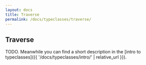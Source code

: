```yaml
---
layout: docs
title: Traverse
permalink: /docs/typeclasses/traverse/
---
```


## Traverse

TODO. Meanwhile you can find a short description in the [intro to typeclasses]({{ '/docs/typeclasses/intro/' | relative_url }}).
